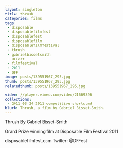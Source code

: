 ```yaml
---
layout: singleton
title: thrush
categories: films
tags:
 - disposable
 - disposablefilmfest
 - disposablefest
 - disposablefilm
 - disposablefilmfestival
 - thrush
 - gabrielbissetsmith
 - DFFest
 - filmfestival
 - 2011
 - DFF
image: posts/139551967_295.jpg
thumb: posts/139551967_295.jpg
relatedthumb: posts/139551967_295.jpg

video: //player.vimeo.com/video/21669396
collections:
 - 2011-03-24-2011-competitive-shorts.md
blurb: Thrush, a film by Gabriel Bisset-Smith.
---
```


Thrush
By Gabriel Bisset-Smith

Grand Prize winning film at Disposable Film Festival 2011

disposablefilmfest.com
Twitter: @DFFest